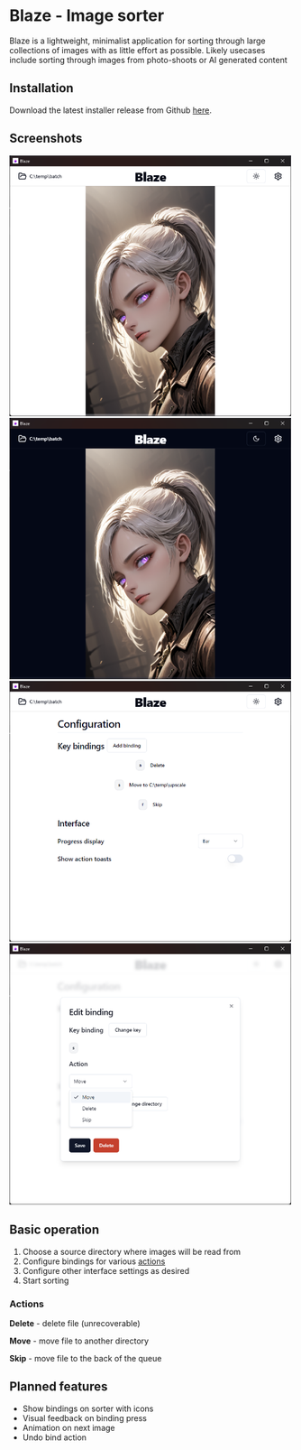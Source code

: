 # Blaze - Image sorter

Blaze is a lightweight, minimalist application for sorting through large collections of images with as little effort as possible.
Likely usecases include sorting through images from photo-shoots or AI generated content

## Installation

Download the latest installer release from Github [here](https://github.com/sqooid/blaze/releases/latest).

## Screenshots

<img src="screenshots/screenshot-1.png" width=500>
<img src="screenshots/screenshot-0.png" width=500>
<img src="screenshots/screenshot-2.png" width=500>
<img src="screenshots/screenshot-3.png" width=500>

## Basic operation

1. Choose a source directory where images will be read from
2. Configure bindings for various [actions](#actions)
3. Configure other interface settings as desired
4. Start sorting

### Actions

**Delete** - delete file (unrecoverable)

**Move** - move file to another directory

**Skip** - move file to the back of the queue

## Planned features

- Show bindings on sorter with icons
- Visual feedback on binding press
- Animation on next image
- Undo bind action
